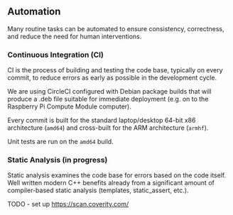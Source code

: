 ## Automation

Many routine tasks can be automated to ensure consistency, correctness, and reduce the need for human interventions.

### Continuous Integration (CI)

CI is the process of building and testing the code base, typically on every commit, to reduce errors as early as possible in the development cycle.

We are using CircleCI configured with Debian package builds that will produce a .deb file suitable for immediate deployment (e.g. on to the Raspberry Pi Compute Module computer).

Every commit is built for the standard laptop/desktop 64-bit x86 architecture (`amd64`) and cross-built for the ARM architecture (`armhf`).

Unit tests are run on the `amd64` build.

### Static Analysis (in progress)

Static analysis examines the code base for errors based on the code itself. Well written modern C++ benefits already from a significant amount of compiler-based static analysis (templates, static_assert, etc.).

TODO - set up https://scan.coverity.com/